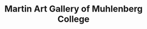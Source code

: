 ---
layout: repo
title: "Martin Art Gallery of Muhlenberg College"
id: 13062
permalink: repos/13062/
---